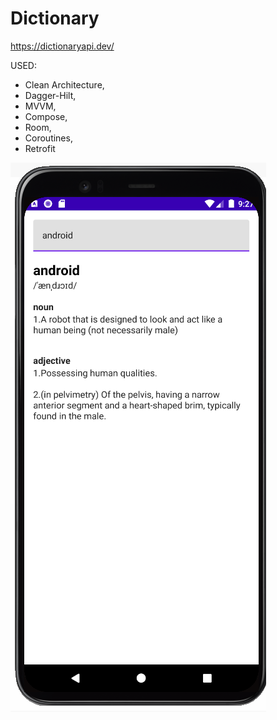 # Dictionary
https://dictionaryapi.dev/

USED: 
* Clean Architecture,
* Dagger-Hilt, 
* MVVM, 
* Compose, 
* Room, 
* Coroutines, 
* Retrofit



<img alt="Act" src="/ReadMe images/Act.PNG" />
